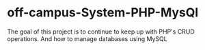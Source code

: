 # off-campus-System-PHP-MysQl
The goal of this project is to continue to keep up with PHP's CRUD operations. And how to manage databases using MySQL
